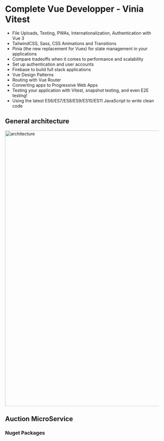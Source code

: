 # Complete Vue Developper - Vinia Vitest

- File Uploads, Testing, PWAs, Internationalization, Authentication with Vue 3
- TailwindCSS, Sass, CSS Animations and Transitions
- Pinia (the new replacement for Vuex) for state management in your applications
- Compare tradeoffs when it comes to performance and scalability
- Set up authentication and user accounts
- Firebase to build full stack applications
- Vue Design Patterns
- Routing with Vue Router
- Converting apps to Progressive Web Apps
- Testing your application with Vitest, snapshot testing, and even E2E testing!
- Using the latest ES6/ES7/ES8/ES9/ES10/ES11 JavaScript to write clean code


## General architecture
<img src="/pictures/architecture.png" title="architecture"  width="900">


## Auction MicroService

### Nuget Packages
```
```

